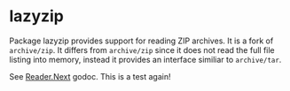 # lazyzip

Package lazyzip provides support for reading ZIP archives. It is a fork of
`archive/zip`. It differs from `archive/zip` since it does not read the full
file listing into memory, instead it provides an interface similiar to
`archive/tar`.

See
[Reader.Next](https://godoc.org/github.com/sourcegraph/lazyzip#Reader.Next)
godoc.
This is a test again!
